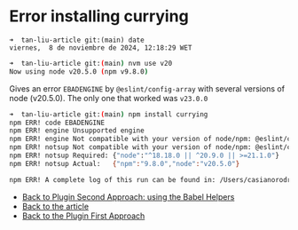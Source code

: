 # Error installing currying

```
➜  tan-liu-article git:(main) date
viernes,  8 de noviembre de 2024, 12:18:29 WET
```

```sh
➜  tan-liu-article git:(main) nvm use v20
Now using node v20.5.0 (npm v9.8.0)
```

Gives an error `EBADENGINE` by `@eslint/config-array` with several versions of node (v20.5.0). The only one that worked was `v23.0.0`

```sh
➜  tan-liu-article git:(main) npm install currying
npm ERR! code EBADENGINE
npm ERR! engine Unsupported engine
npm ERR! engine Not compatible with your version of node/npm: @eslint/config-array@0.15.1
npm ERR! notsup Not compatible with your version of node/npm: @eslint/config-array@0.15.1
npm ERR! notsup Required: {"node":"^18.18.0 || ^20.9.0 || >=21.1.0"}
npm ERR! notsup Actual:   {"npm":"9.8.0","node":"v20.5.0"}

npm ERR! A complete log of this run can be found in: /Users/casianorodriguezleon/.npm/_logs/2024-11-08T12_16_00_617Z-debug-0.log
```


- [Back to Plugin Second Approach: using the Babel Helpers](plugin-second-approach.md)
- [Back to the article](/doc/tan-liu-article.md#our-babel-plugin)
- [Back to the Plugin First Approach](plugin-first-approach.md)